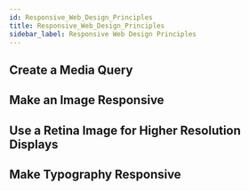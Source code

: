 ```yaml
---
id: Responsive_Web_Design_Principles
title: Responsive_Web_Design_Principles
sidebar_label: Responsive Web Design Principles
---
```


## Create a Media Query

## Make an Image Responsive

## Use a Retina Image for Higher Resolution Displays

## Make Typography Responsive
